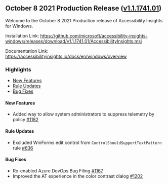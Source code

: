 ## October 8 2021 Production Release ([v1.1.1741.01](https://github.com/Microsoft/accessibility-insights-windows/releases/tag/v1.1.1741.01))

Welcome to the October 8 2021 Production release of Accessibility Insights for Windows.

Installation Link: https://github.com/microsoft/accessibility-insights-windows/releases/download/v1.1.1741.01/AccessibilityInsights.msi

Documentation Link: https://accessibilityinsights.io/docs/en/windows/overview

### Highlights

- [New Features](#new-features)
- [Rule Updates](#rule-updates)
- [Bug Fixes](#bug-fixes)

#### New Features

- Added way to allow system administrators to suppress telemetry by policy [#1182](https://github.com/microsoft/accessibility-insights-windows/issues/1182)

#### Rule Updates
- Excluded WinForms edit control from `ControlShouldSupportTextPattern` rule [#636](https://github.com/microsoft/axe-windows/issues/636)

#### Bug Fixes

- Re-enabled Azure DevOps Bug Filing [#1167](https://github.com/microsoft/accessibility-insights-windows/issues/1167)
- Improved the AT experience in the color contrast dialog [#1202](https://github.com/microsoft/accessibility-insights-windows/pull/1202)
